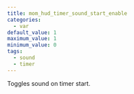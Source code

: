 ```yaml
---
title: mom_hud_timer_sound_start_enable
categories:
  - var
default_value: 1
maximum_value: 1
minimum_value: 0
tags:
  - sound
  - timer
---
```


Toggles sound on timer start.
